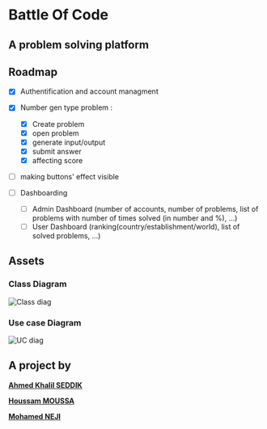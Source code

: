 # Battle Of Code

## A problem solving platform

## Roadmap

- [X] Authentification and account managment

- [X] Number gen type problem :
  - [X] Create problem
  - [X] open problem
  - [X] generate input/output
  - [X] submit answer
  - [X] affecting score

- [ ] making buttons' effect visible

- [ ] Dashboarding
  - [ ]  Admin Dashboard (number of accounts, number of problems, list of problems with number of times solved (in number and %), ...)
  - [ ]  User Dashboard (ranking(country/establishment/world), list of solved problems, ...)

## Assets

### Class Diagram

![Class diag](https://i.imgur.com/L3lJPE9.png)

### Use case Diagram

![UC diag](https://i.imgur.com/Gnjh6sD.png)

## A project by

  [**Ahmed Khalil SEDDIK**](https://www.linkedin.com/in/ahmed-khalil-seddik/)

  [**Houssam MOUSSA**](https://www.linkedin.com/in/houssem-moussa-aa7402188/)

  [**Mohamed NEJI**](https://www.linkedin.com/in/mohamedneji/)
